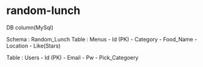 # random-lunch

DB column(MySql)

Schema : Random_Lunch
  Table : Menus
    - Id (PK)
    - Category 
    - Food_Name
    - Location
    - Like(Stars)
  
  Table : Users
    - Id (PK)
    - Email
    - Pw
    - Pick_Categoery
   
